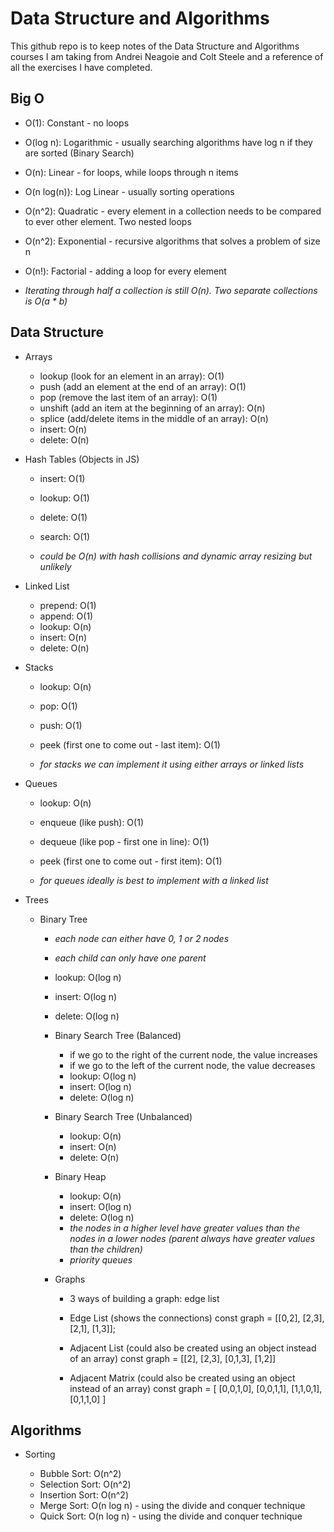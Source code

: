 # Data Structure and Algorithms

This github repo is to keep notes of the Data Structure and Algorithms courses I am taking from Andrei Neagoie and Colt Steele and a reference of all the exercises I have completed.

## Big O

- O(1): Constant - no loops
- O(log n): Logarithmic - usually searching algorithms have log n if they are sorted (Binary Search)
- O(n): Linear - for loops, while loops through n items
- O(n log(n)): Log Linear - usually sorting operations
- O(n^2): Quadratic - every element in a collection needs to be compared to ever other element. Two nested loops
- O(n^2): Exponential - recursive algorithms that solves a problem of size n
- O(n!): Factorial - adding a loop for every element

- _Iterating through half a collection is still O(n). Two separate collections is O(a \* b)_

## Data Structure

- Arrays

  - lookup (look for an element in an array): O(1)
  - push (add an element at the end of an array): O(1)
  - pop (remove the last item of an array): O(1)
  - unshift (add an item at the beginning of an array): O(n)
  - splice (add/delete items in the middle of an array): O(n)
  - insert: O(n)
  - delete: O(n)

- Hash Tables (Objects in JS)

  - insert: O(1)
  - lookup: O(1)
  - delete: O(1)
  - search: O(1)

  - _could be O(n) with hash collisions and dynamic array resizing but unlikely_

- Linked List

  - prepend: O(1)
  - append: O(1)
  - lookup: O(n)
  - insert: O(n)
  - delete: O(n)

- Stacks

  - lookup: O(n)
  - pop: O(1)
  - push: O(1)
  - peek (first one to come out - last item): O(1)

  - _for stacks we can implement it using either arrays or linked lists_

- Queues

  - lookup: O(n)
  - enqueue (like push): O(1)
  - dequeue (like pop - first one in line): O(1)
  - peek (first one to come out - first item): O(1)

  - _for queues ideally is best to implement with a linked list_

- Trees

  - Binary Tree

    - _each node can either have 0, 1 or 2 nodes_
    - _each child can only have one parent_
    - lookup: O(log n)
    - insert: O(log n)
    - delete: O(log n)

    - Binary Search Tree (Balanced)

      - if we go to the right of the current node, the value increases
      - if we go to the left of the current node, the value decreases
      - lookup: O(log n)
      - insert: O(log n)
      - delete: O(log n)

    - Binary Search Tree (Unbalanced)

      - lookup: O(n)
      - insert: O(n)
      - delete: O(n)

    - Binary Heap

      - lookup: O(n)
      - insert: O(log n)
      - delete: O(log n)
      - _the nodes in a higher level have greater values than the nodes in a lower nodes (parent always have greater values than the children)_
      - _priority queues_

    - Graphs

      - 3 ways of building a graph: edge list

      - Edge List (shows the connections)
        const graph = [[0,2], [2,3], [2,1], [1,3]];

      - Adjacent List (could also be created using an object instead of an array)
        const graph = [[2], [2,3], [0,1,3], [1,2]]

      - Adjacent Matrix (could also be created using an object instead of an array)
        const graph = [
        [0,0,1,0],
        [0,0,1,1],
        [1,1,0,1],
        [0,1,1,0]
        ]

## Algorithms

- Sorting

  - Bubble Sort: O(n^2)
  - Selection Sort: O(n^2)
  - Insertion Sort: O(n^2)
  - Merge Sort: O(n log n) - using the divide and conquer technique
  - Quick Sort: O(n log n) - using the divide and conquer technique
